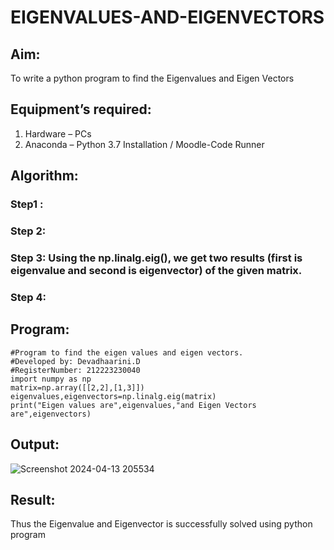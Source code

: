 # EIGENVALUES-AND-EIGENVECTORS
## Aim:
To write a python program to find the Eigenvalues and Eigen Vectors
## Equipment’s required:
1. 	Hardware – PCs
2. 	Anaconda – Python 3.7 Installation / Moodle-Code Runner
## Algorithm:
### Step1 : 
### Step 2: 
### Step 3: Using the np.linalg.eig(),  we get two results (first is eigenvalue and second is eigenvector) of the given matrix.
### Step 4: 

## Program:
```
#Program to find the eigen values and eigen vectors.
#Developed by: Devadhaarini.D 
#RegisterNumber: 212223230040
import numpy as np
matrix=np.array([[2,2],[1,3]])
eigenvalues,eigenvectors=np.linalg.eig(matrix)
print("Eigen values are",eigenvalues,"and Eigen Vectors are",eigenvectors)
```
## Output:
![Screenshot 2024-04-13 205534](https://github.com/Devadhaarini/EIGENVALUES-AND-EIGENVECTORS/assets/145796552/b692b1bd-d383-4148-a694-e2fc29338221)

## Result:
Thus the Eigenvalue and Eigenvector is successfully solved using python program
